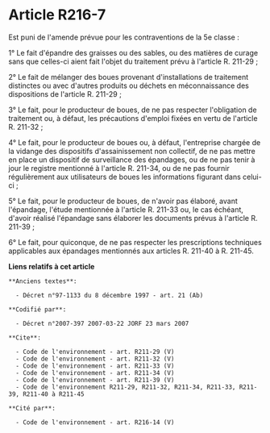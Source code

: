 # Article R216-7

Est puni de l'amende prévue pour les contraventions de la 5e classe :

1° Le fait d'épandre des graisses ou des sables, ou des matières de curage sans que celles-ci aient fait l'objet du
traitement prévu à l'article R. 211-29 ;

2° Le fait de mélanger des boues provenant d'installations de traitement distinctes ou avec d'autres produits ou déchets en
méconnaissance des dispositions de l'article R. 211-29 ;

3° Le fait, pour le producteur de boues, de ne pas respecter l'obligation de traitement ou, à défaut, les précautions
d'emploi fixées en vertu de l'article R. 211-32 ;

4° Le fait, pour le producteur de boues ou, à défaut, l'entreprise chargée de la vidange des dispositifs d'assainissement non
collectif, de ne pas mettre en place un dispositif de surveillance des épandages, ou de ne pas tenir à jour le registre
mentionné à l'article R. 211-34, ou de ne pas fournir régulièrement aux utilisateurs de boues les informations figurant dans
celui-ci ;

5° Le fait, pour le producteur de boues, de n'avoir pas élaboré, avant l'épandage, l'étude mentionnée à l'article R. 211-33
ou, le cas échéant, d'avoir réalisé l'épandage sans élaborer les documents prévus à l'article R. 211-39 ;

6° Le fait, pour quiconque, de ne pas respecter les prescriptions techniques applicables aux épandages mentionnés aux
articles R. 211-40 à R. 211-45.

**Liens relatifs à cet article**

	**Anciens textes**:

	  - Décret n°97-1133 du 8 décembre 1997 - art. 21 (Ab)

	**Codifié par**:

	  - Décret n°2007-397 2007-03-22 JORF 23 mars 2007

	**Cite**:

	  - Code de l'environnement - art. R211-29 (V)
	  - Code de l'environnement - art. R211-32 (V)
	  - Code de l'environnement - art. R211-33 (V)
	  - Code de l'environnement - art. R211-34 (V)
	  - Code de l'environnement - art. R211-39 (V)
	  - Code de l'environnement R211-29, R211-32, R211-34, R211-33, R211-39, R211-40 à R211-45

	**Cité par**:

	  - Code de l'environnement - art. R216-14 (V)
